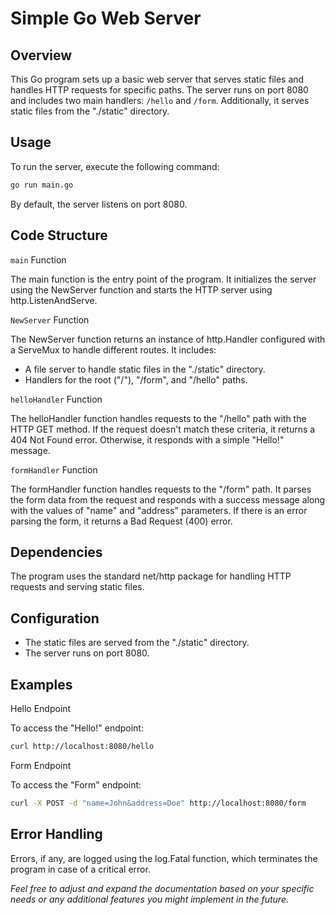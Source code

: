 # Simple Go Web Server

## Overview

This Go program sets up a basic web server that serves static files and handles HTTP requests for specific paths. The server runs on port 8080 and includes two main handlers: `/hello` and `/form`. Additionally, it serves static files from the "./static" directory.

## Usage

To run the server, execute the following command:

```bash
go run main.go
```
By default, the server listens on port 8080.

## Code Structure

`main` Function

The main function is the entry point of the program. It initializes the server using the NewServer function and starts the HTTP server using http.ListenAndServe.

`NewServer` Function

The NewServer function returns an instance of http.Handler configured with a ServeMux to handle different routes. It includes:
- A file server to handle static files in the "./static" directory.
- Handlers for the root ("/"), "/form", and "/hello" paths.

`helloHandler` Function

The helloHandler function handles requests to the "/hello" path with the HTTP GET method. If the request doesn't match these criteria, it returns a 404 Not Found error. Otherwise, it responds with a simple "Hello!" message.

`formHandler` Function

The formHandler function handles requests to the "/form" path. It parses the form data from the request and responds with a success message along with the values of "name" and "address" parameters. If there is an error parsing the form, it returns a Bad Request (400) error.

## Dependencies

The program uses the standard net/http package for handling HTTP requests and serving static files.

## Configuration

- The static files are served from the "./static" directory.
- The server runs on port 8080.

## Examples
Hello Endpoint

To access the "Hello!" endpoint:
```bash
curl http://localhost:8080/hello
```

Form Endpoint

To access the "Form" endpoint:
```bash
curl -X POST -d "name=John&address=Doe" http://localhost:8080/form
```

## Error Handling
Errors, if any, are logged using the log.Fatal function, which terminates the program in case of a critical error.

*Feel free to adjust and expand the documentation based on your specific needs or any additional features you might implement in the future.*
